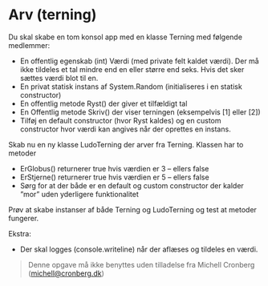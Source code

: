 ﻿# Arv (terning)

Du skal skabe en tom konsol app med en klasse Terning med følgende medlemmer:
* En offentlig egenskab (int) Værdi (med private felt kaldet værdi). Der må ikke tildeles et tal mindre end en eller større end seks. Hvis det sker sættes værdi blot til en.
* En privat statisk instans af System.Random (initialiseres i en statisk constructor)
* En offentlig metode Ryst() der giver et tilfældigt tal
* En Offentlig metode Skriv() der viser terningen (eksempelvis [1] eller [2]) 
* Tilføj en default constructor (hvor Ryst kaldes) og en custom constructor hvor værdi kan angives når der oprettes en instans.

Skab nu en ny klasse LudoTerning der arver fra Terning. Klassen har to metoder

* ErGlobus() returnerer true hvis værdien er 3 – ellers false
* ErStjerne() returnerer true hvis værdien er 5 – ellers false
* Sørg for at der både er en default og custom constructor der kalder ”mor” uden yderligere funktionalitet

Prøv at skabe instanser af både Terning og LudoTerning og test at metoder fungerer.	

Ekstra:

* Der skal logges (console.writeline) når der aflæses og tildeles en værdi.

<!-- footerstart -->
> Denne opgave må ikke benyttes uden tilladelse fra Michell Cronberg (michell@cronberg.dk)
<!-- footerslut -->